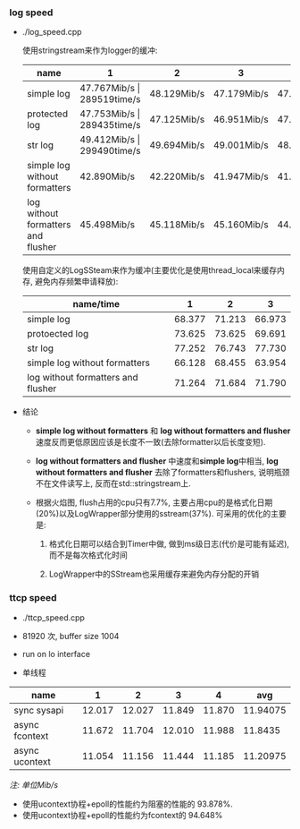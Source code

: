 ### log speed

- ./log_speed.cpp
  
  使用stringstream来作为logger的缓冲:
  
  | name                                | 1                           | 2           | 3           | 4           | avg           |
  | ----------------------------------- | --------------------------- | ----------- | ----------- | ----------- | ------------- |
  | simple log                          | 47.767Mib/s \| 289519time/s | 48.129Mib/s | 47.179Mib/s | 47.739Mib/s | 47.7035Mib/s  |
  | protected log                       | 47.753Mib/s \| 289435time/s | 47.125Mib/s | 46.951Mib/s | 47.152Mib/s | 47.24525Mib/s |
  | str log                             | 49.412Mib/s \| 299490time/s | 49.694Mib/s | 49.001Mib/s | 48.769Mib/s | 49.219Mib/s   |
  | simple log without formatters       | 42.890Mib/s                 | 42.220Mib/s | 41.947Mib/s | 41.642Mib/s | 42.17475Mib/s |
  | log  without formatters and flusher | 45.498Mib/s                 | 45.118Mib/s | 45.160Mib/s | 44.683Mib/s | 45.11475Mib/s |

  使用自定义的LogSSteam来作为缓冲(主要优化是使用thread_local来缓存内存, 避免内存频繁申请释放):
  
  | name/time                          | 1      | 2      | 3      |
  | ---------------------------------- | ------ | ------ | ------ |
  | simple log                         | 68.377 | 71.213 | 66.973 |
  | protoected log                     | 73.625 | 73.625 | 69.691 |
  | str log                            | 77.252 | 76.743 | 77.730 |
  | simple log without formatters      | 66.128 | 68.455 | 63.954 |
  | log without formatters and flusher | 71.264 | 71.684 | 71.790 |

- 结论

  - **simple log without formatters** 和 **log  without formatters and flusher** 速度反而更低原因应该是长度不一致(去除formatter以后长度变短).
  - **log  without formatters and flusher** 中速度和**simple log**中相当, **log  without formatters and flusher** 去除了formatters和flushers, 说明瓶颈不在文件读写上, 反而在std::stringstream上.
  - 根据火焰图, flush占用的cpu只有7.7%, 主要占用cpu的是格式化日期(20%)以及LogWrapper部分使用的sstream(37%). 可采用的优化的主要是:

    1. 格式化日期可以结合到Timer中做, 做到ms级日志(代价是可能有延迟), 而不是每次格式化时间

    2. LogWrapper中的SStream也采用缓存来避免内存分配的开销


  
  
### ttcp speed

- ./ttcp_speed.cpp

- 81920 次, buffer size 1004

- run on lo interface

- 单线程

  

| name           | 1      | 2      | 3      | 4      | avg      |
| -------------- | ------ | ------ | ------ | ------ | -------- |
| sync sysapi    | 12.017 | 12.027 | 11.849 | 11.870 | 11.94075 |
| async fcontext | 11.672 | 11.704 | 12.010 | 11.988 | 11.8435  |
| async ucontext | 11.054 | 11.156 | 11.444 | 11.185 | 11.20975 |

*注: 单位Mib/s*

- 使用ucontext协程+epoll的性能约为阻塞的性能的 93.878%.
- 使用ucontext协程+epoll的性能约为fcontext的 94.648%